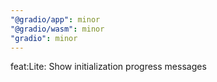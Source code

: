 ```yaml
---
"@gradio/app": minor
"@gradio/wasm": minor
"gradio": minor
---
```


feat:Lite: Show initialization progress messages

